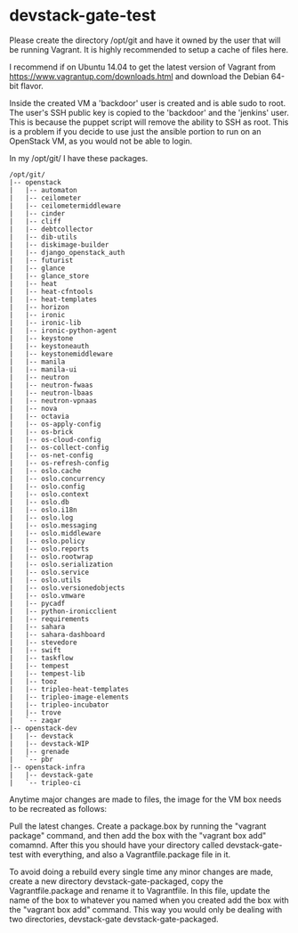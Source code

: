 # devstack-gate-test

Please create the directory /opt/git and have it owned by the user that will be
running Vagrant. It is highly recommended to setup a cache of files here.

I recommend if on Ubuntu 14.04 to get the latest version of Vagrant from
https://www.vagrantup.com/downloads.html and download the Debian 64-bit flavor.

Inside the created VM a 'backdoor' user is created and is able sudo to root.
The user's SSH public key is copied to the 'backdoor' and the 'jenkins' user.
This is because the puppet script will remove the ability to SSH as root. This
is a problem if you decide to use just the ansible portion to run on an
OpenStack VM, as you would not be able to login.


In my /opt/git/ I have these packages.

    /opt/git/
    |-- openstack
    |   |-- automaton
    |   |-- ceilometer
    |   |-- ceilometermiddleware
    |   |-- cinder
    |   |-- cliff
    |   |-- debtcollector
    |   |-- dib-utils
    |   |-- diskimage-builder
    |   |-- django_openstack_auth
    |   |-- futurist
    |   |-- glance
    |   |-- glance_store
    |   |-- heat
    |   |-- heat-cfntools
    |   |-- heat-templates
    |   |-- horizon
    |   |-- ironic
    |   |-- ironic-lib
    |   |-- ironic-python-agent
    |   |-- keystone
    |   |-- keystoneauth
    |   |-- keystonemiddleware
    |   |-- manila
    |   |-- manila-ui
    |   |-- neutron
    |   |-- neutron-fwaas
    |   |-- neutron-lbaas
    |   |-- neutron-vpnaas
    |   |-- nova
    |   |-- octavia
    |   |-- os-apply-config
    |   |-- os-brick
    |   |-- os-cloud-config
    |   |-- os-collect-config
    |   |-- os-net-config
    |   |-- os-refresh-config
    |   |-- oslo.cache
    |   |-- oslo.concurrency
    |   |-- oslo.config
    |   |-- oslo.context
    |   |-- oslo.db
    |   |-- oslo.i18n
    |   |-- oslo.log
    |   |-- oslo.messaging
    |   |-- oslo.middleware
    |   |-- oslo.policy
    |   |-- oslo.reports
    |   |-- oslo.rootwrap
    |   |-- oslo.serialization
    |   |-- oslo.service
    |   |-- oslo.utils
    |   |-- oslo.versionedobjects
    |   |-- oslo.vmware
    |   |-- pycadf
    |   |-- python-ironicclient
    |   |-- requirements
    |   |-- sahara
    |   |-- sahara-dashboard
    |   |-- stevedore
    |   |-- swift
    |   |-- taskflow
    |   |-- tempest
    |   |-- tempest-lib
    |   |-- tooz
    |   |-- tripleo-heat-templates
    |   |-- tripleo-image-elements
    |   |-- tripleo-incubator
    |   |-- trove
    |   `-- zaqar
    |-- openstack-dev
    |   |-- devstack
    |   |-- devstack-WIP
    |   |-- grenade
    |   `-- pbr
    |-- openstack-infra
    |   |-- devstack-gate
    |   `-- tripleo-ci


Anytime major changes are made to files, the image for the VM box needs to be recreated
as follows:

Pull the latest changes. Create a package.box by running the "vagrant package" command, and 
then add the box with the "vagrant box add" comamnd. After this you should have your directory called
devstack-gate-test with everything, and also a Vagrantfile.package file in it.

To avoid doing a rebuild every single time any minor changes are made, create a new directory
devstack-gate-packaged, copy the Vagrantfile.package and rename it to Vagrantfile. In this file, 
update the name of the box to whatever you named when you created add the box with the
"vagrant box add" command. This way you would only be dealing with two directories, devstack-gate
devstack-gate-packaged. 
